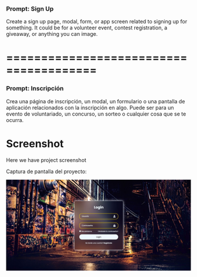 ### Prompt: Sign Up

Create a sign up page, modal, form, or app screen related to signing up for something. It could be for a volunteer event, contest registration, a giveaway, or anything you can image.

=======================================
=======================================
### Prompt: Inscripción

Crea una página de inscripción, un modal, un formulario o una pantalla de aplicación relacionados con la inscripción en algo. Puede ser para un evento de voluntariado, un concurso, un sorteo o cualquier cosa que se te ocurra.

# Screenshot
Here we have project screenshot

Captura de pantalla del proyecto:

![screenshot](draft001.jpg)